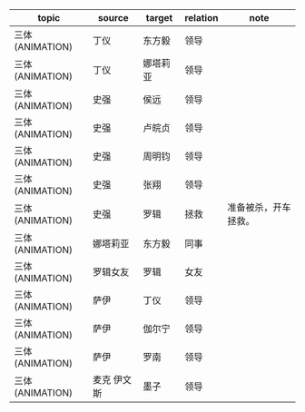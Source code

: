 | topic | source | target | relation | note |
| ----- | ------ | ------ | -------- | ---- |
| 三体(ANIMATION) | 丁仪 | 东方毅 | 领导 |  |
| 三体(ANIMATION) | 丁仪 | 娜塔莉亚 | 领导 |  |
| 三体(ANIMATION) | 史强 | 侯远 | 领导 |  |
| 三体(ANIMATION) | 史强 | 卢皖贞 | 领导 |  |
| 三体(ANIMATION) | 史强 | 周明钧 | 领导 |  |
| 三体(ANIMATION) | 史强 | 张翔 | 领导 |  |
| 三体(ANIMATION) | 史强 | 罗辑 | 拯救 | 准备被杀，开车拯救。 |
| 三体(ANIMATION) | 娜塔莉亚 | 东方毅 | 同事 |  |
| 三体(ANIMATION) | 罗辑女友 | 罗辑 | 女友 |  |
| 三体(ANIMATION) | 萨伊 | 丁仪 | 领导 |  |
| 三体(ANIMATION) | 萨伊 | 伽尔宁 | 领导 |  |
| 三体(ANIMATION) | 萨伊 | 罗南 | 领导 |  |
| 三体(ANIMATION) | 麦克  伊文斯 | 墨子 | 领导 |  |

